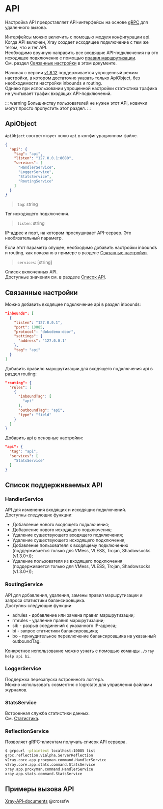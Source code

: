 # API

Настройка API предоставляет API-интерфейсы на основе [gRPC](https://grpc.io/) для удаленного вызова.

Интерфейсы можно включить с помощью модуля конфигурации api. Когда API включен, Xray создает исходящее подключение с тем же тегом, что и тег API.  
Необходимо вручную направить все входящие API-подключения на это исходящее подключение с помощью [правил маршрутизации](./routing.md).  
См. раздел [Связанные настройки](#связанные-настройки) в этом документе.

Начиная с версии [v1.8.12](https://github.com/XTLS/Xray-core/releases/tag/v1.8.12) поддерживается упрощенный режим настройки, в котором достаточно указать только ApiObject, без необходимости настройки inbounds и routing.  
Однако при использовании упрощенной настройки статистика трафика не учитывает трафик входящих API-подключений.

::: warning
Большинству пользователей не нужен этот API, новички могут просто пропустить этот раздел.
:::

## ApiObject

`ApiObject` соответствует полю `api` в конфигурационном файле.

```json
{
  "api": {
    "tag": "api",
    "listen": "127.0.0.1:8080",
    "services": [
      "HandlerService",
      "LoggerService",
      "StatsService",
      "RoutingService"
    ]
  }
}
```

> `tag`: string

Тег исходящего подключения.

> `listen`: string

IP-адрес и порт, на котором прослушивает API-сервер. Это необязательный параметр.

Если этот параметр опущен, необходимо добавить настройки inbounds и routing, как показано в примере в разделе [Связанные настройки](#связанные-настройки).

> `services`: \[string\]

Список включенных API.  
Доступные значения см. в разделе [Список API](#список-поддерживаемых-api).

## Связанные настройки

Можно добавить входящее подключение api в раздел inbounds:

```json
"inbounds": [
  {
    "listen": "127.0.0.1",
    "port": 10085,
    "protocol": "dokodemo-door",
    "settings": {
      "address": "127.0.0.1"
    },
    "tag": "api"
  }
]
```

Добавить правило маршрутизации для входящего подключения api в раздел routing:

```json
"routing": {
  "rules": [
    {
      "inboundTag": [
        "api"
      ],
      "outboundTag": "api",
      "type": "field"
    }
  ]
}
```

Добавить api в основные настройки:

```json
"api": {
  "tag": "api",
  "services": [
    "StatsService"
  ]
}
```

## Список поддерживаемых API

### HandlerService

API для изменения входящих и исходящих подключений.  
Доступны следующие функции:

- Добавление нового входящего подключения;
- Добавление нового исходящего подключения;
- Удаление существующего входящего подключения;
- Удаление существующего исходящего подключения;
- Добавление пользователя к входящему подключению (поддерживается только для VMess, VLESS, Trojan, Shadowsocks (v1.3.0+));
- Удаление пользователя из входящего подключения (поддерживается только для VMess, VLESS, Trojan, Shadowsocks (v1.3.0+));

### RoutingService

API для добавления, удаления, замены правил маршрутизации и запроса статистики балансировщика.  
Доступны следующие функции:

- adrules - добавление или замена правил маршрутизации;
- rmrules - удаление правил маршрутизации;
- sib - разрыв соединений с указанного IP-адреса;
- bi - запрос статистики балансировщика;
- bo - принудительное переключение балансировщика на указанный outboundTag.

Конкретное использование можно узнать с помощью команды `./xray help api bi`.

### LoggerService

Поддержка перезапуска встроенного логгера.  
Можно использовать совместно с logrotate для управления файлами журналов.

### StatsService

Встроенная служба статистики данных.  
См. [Статистика](./stats.md).

### ReflectionService

Позволяет gRPC-клиентам получать список API сервера.

```bash
$ grpcurl -plaintext localhost:10085 list
grpc.reflection.v1alpha.ServerReflection
v2ray.core.app.proxyman.command.HandlerService
v2ray.core.app.stats.command.StatsService
xray.app.proxyman.command.HandlerService
xray.app.stats.command.StatsService
```

## Примеры вызова API

[Xray-API-documents](https://github.com/XTLS/Xray-API-documents) @crossfw
